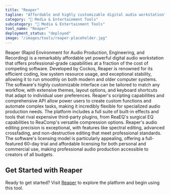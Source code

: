 ```yaml
---
title: "Reaper"
tagline: "Affordable and highly customizable digital audio workstation"
category: "🎵 Media & Entertainment Tools"
subcategory: "🎵 Media & Entertainment Tools"
tool_name: "Reaper"
deployment_status: "deployed"
image: "/images/tools/reaper-placeholder.jpg"
---
```

Reaper (Rapid Environment for Audio Production, Engineering, and Recording) is a remarkably affordable yet powerful digital audio workstation that offers professional-grade capabilities at a fraction of the cost of competing software. Developed by Cockos, Reaper is renowned for its efficient coding, low system resource usage, and exceptional stability, allowing it to run smoothly on both modern and older computer systems. The software's highly customizable interface can be tailored to match any workflow, with extensive themes, layout options, and keyboard shortcuts that adapt to individual user preferences. Reaper's scripting capabilities and comprehensive API allow power users to create custom functions and automate complex tasks, making it incredibly flexible for specialized audio production needs. The platform includes a full suite of built-in effects and tools that rival expensive third-party plugins, from ReaEQ's surgical EQ capabilities to ReaComp's versatile compression options. Reaper's audio editing precision is exceptional, with features like spectral editing, advanced crossfading, and non-destructive editing that meet professional standards. The software's licensing model is particularly appealing, offering a full-featured 60-day trial and affordable licensing for both personal and commercial use, making professional audio production accessible to creators of all budgets.

## Get Started with Reaper

Ready to get started? Visit [Reaper](https://www.reaper.fm) to explore the platform and begin using this tool.

